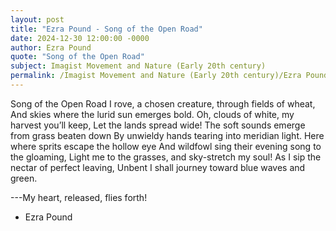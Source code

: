 ```yaml
---
layout: post
title: "Ezra Pound - Song of the Open Road"
date: 2024-12-30 12:00:00 -0000
author: Ezra Pound
quote: "Song of the Open Road"
subject: Imagist Movement and Nature (Early 20th century)
permalink: /Imagist Movement and Nature (Early 20th century)/Ezra Pound/Ezra Pound - Song of the Open Road
---
```


Song of the Open Road
I rove, a chosen creature, through fields of wheat,
And skies where the lurid sun emerges bold.
Oh, clouds of white, my harvest you’ll keep,
Let the lands spread wide!
The soft sounds emerge from grass beaten down
By unwieldy hands tearing into meridian light.
Here where sprits escape the hollow eye
And wildfowl sing their evening song to the gloaming,
Light me to the grasses, and sky-stretch my soul!
As I sip the nectar of perfect leaving,
Unbent I shall journey toward blue waves and green.

---My heart, released, flies forth!

- Ezra Pound
